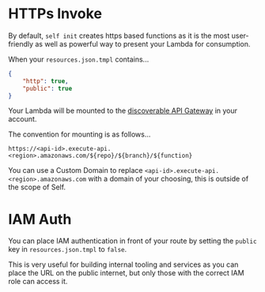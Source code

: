 # HTTPs Invoke

By default, `self init` creates https based functions as it is the most user-friendly as well as powerful way to present your Lambda for consumption.

When your `resources.json.tmpl` contains...

```json
{
    "http": true,
    "public": true
}
```

Your Lambda will be mounted to the [discoverable API Gateway](/requirements?id=api-gateway-setup) in your account.

The convention for mounting is as follows...

```
https://<api-id>.execute-api.<region>.amazonaws.com/${repo}/${branch}/${function}
```

You can use a Custom Domain to replace `<api-id>.execute-api.<region>.amazonaws.com` with a domain of your choosing, this is outside of the scope of Self.

# IAM Auth

You can place IAM authentication in front of your route by setting the `public` key in `resources.json.tmpl` to `false`.

This is very useful for building internal tooling and services as you can place the URL on the public internet, but only those with the correct IAM role can access it.